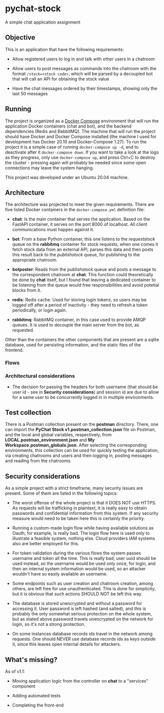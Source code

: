 # pychat-stock

A simple chat application assignment

## Objective

This is an application that have the following requirements:

* Allow registered users to log in and talk with other users in a chatroom

* Allow users to post messages as commands into the chatroom with the format `/stock=<stock code>`, which will be parsed by a decoupled bot that will call an API for obtaining the stock value

* Have the chat messages ordered by their timestamps, showing only the last 50 messages

## Running

The project is organized as a [Docker Compose](https://docs.docker.com/compose/) environment that will run the application Docker containers (chat and bot), and the backend dependencies (Redis and RabbitMQ). The machine that will run the project should have Docker and Docker Compose installed (the machine I used for development has Docker 20.10 and Docker-Compose 1.27). To run the project it is a simple case of running `docker-compose up -d`, and to deactivate after it `docker-compose down`. If you want to take a look at the logs as they progress, only use `docker-compose up`, and press Ctrl+C to destroy the cluster - pressing again will probably be needed since some open connections may leave the system hanging.

This project was developed under an Ubuntu 20.04 machine.

## Architecture

The architecture was projected to meet the given requirements. There are five listed Docker containers in the `docker-compose.yml` definition file:

* **chat**: Is the main container that serves the application. Based on the FastAPI container, it serves on the port 8000 of localhost. All client communications must happen against it.

* **bot**: From a base Python container, this one listens to the _requeststock_ queue on the **rabbitmq** container for stock requests; when one comes it fetch stock data from an external API, parses this data and then posts this result back to the _publishstock_ queue, for publishing to the appropriate chatroom.

* **botposter**: Reads from the _publishstock_ queue and posts a message to the correspondent chatroom at **chat**. This function could theoretically be done by **chat** itself, but I found that leaving a dedicated container to be listening from the queue would free responsibilities and avoid potetial blocks from it.

* **redis**: Redis cache. Used for storing login tokens, so users may be logged off after a period of inactivity - they need to refresh a token periodically, or login again.

* **rabbitmq**: RabbitMQ container, in this case used to provide AMQP queues. It is used to decouple the main server from the bot, as requested.

Other than the containers the other components that are present are a sqlite database, used for persisting information, and the static files of the frontend.

### Flows

### Architectural considerations

* The decision for passing the headers for both username (that should be user id - see in **Security considerations**) and session id are due to allow for a same user to be concurrently logged in in multiple environments.


## Test collection

There is a Postman collection present on the **postman** directory. There, one can import the **PyChat Stock v1.postman_collection.json** file on Postman, and the local and global variables, respectively, from **LOCAL.postman_environment.json** and **My Workspace.postman_globals.json**. After selecting the corresponding environments, this collection can be used for quickly testing the application, via creating chatrooms and users and then logging in, posting messages and reading from the chatrooms.

## Security considerations

As a simple project with a strict timeframe, many security issues are present. Some of them are listed in the following topics:

* The worst offense of the whole project is that it DOES NOT use HTTPS. As requests will be trafficking in plaintext, it is really easy to obtain passwords and confidential information from this system. If any security measure would need to be taken here this is certainly the priority.

* Running a custom-made login flow while having available solutions as Oauth, for example, is really bad. The login flow here is used only to illustrate a feasible system, nothing else. Cloud providers IAM systems also are better employed for this.

* For token validation during the various flows the system passes username and token all the time. This is really bad; user uuid should be used instead, so the username would be used only once, for login, and then an internal system information would be used, so an attacker wouldn't have so easily available an username.

* Some endpoints such as user creation and chatroom creation, among others, are left free for use unauthenticated. This is done for simplicity, but it is obvious that such actions SHOULD NOT be left this way.

* The database is stored unencrypted and without a password for accessing it. User password is left hashed (and salted), and this is probably the only somewhat serious protection on the whole system, but as stated above password travels unencrypted on the network for login, so it's not a strong protection.

* On some instances database records ids travel in the network among requests. One should NEVER use database records ids as keys outside it, since this leaves open internal details for attackers.

## What's missing?

As of v1.1:

* Moving application logic from the controller on **chat** to a "services" component

* Adding automated tests

* Completing the front-end
